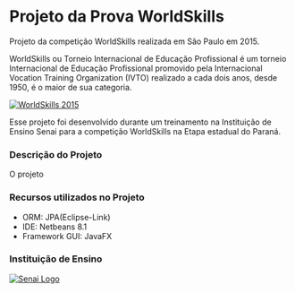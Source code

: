 # Projeto da Prova WorldSkills #

Projeto da competição WorldSkills realizada em São Paulo em 2015.

WorldSkills ou Torneio Internacional de Educação Profissional é um torneio Internacional de 
Educação Profissional promovido pela Internacional Vocation Training Organization (IVTO) realizado a cada dois anos, 
desde 1950, é o maior de sua categoria.

[![WorldSkills 2015](https://storage.googleapis.com/buscaonibus/img/eventos/sao-paulo/world-skills/world-skills-2015.jpg)](https://pt.wikipedia.org/wiki/WorldSkills)

Esse projeto foi desenvolvido durante um treinamento na Instituição de Ensino Senai para a competição WorldSkills na Etapa estadual do Paraná.

### Descrição do Projeto ###
O projeto

### Recursos utilizados no Projeto ###
- ORM: JPA(Eclipse-Link)
- IDE: Netbeans 8.1
- Framework GUI: JavaFX

### Instituição de Ensino ###

[![Senai Logo](http://www.senailondrina.com/img/logo.png)](https://www.senaipr.org.br)


